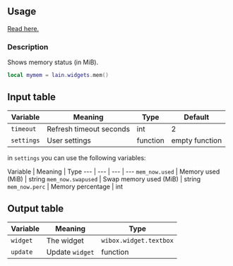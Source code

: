 ## Usage

[Read here.](https://github.com/copycat-killer/lain/wiki/Widgets#usage)

### Description

Shows memory status (in MiB).

```lua
local mymem = lain.widgets.mem()
```

## Input table

Variable | Meaning | Type | Default
--- | --- | --- | ---
`timeout` | Refresh timeout seconds | int | 2
`settings` | User settings | function | empty function

in `settings` you can use the following variables:

Variable | Meaning | Type
--- | --- | --- | ---
`mem_now.used` | Memory used (MiB) | string
`mem_now.swapused` | Swap memory used (MiB) | string
`mem_now.perc` | Memory percentage | int

## Output table

Variable | Meaning | Type
--- | --- | ---
`widget` | The widget | `wibox.widget.textbox`
`update` | Update `widget` | function
